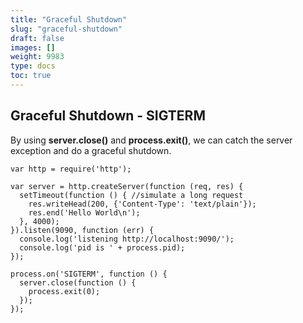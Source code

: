 ```yaml
---
title: "Graceful Shutdown"
slug: "graceful-shutdown"
draft: false
images: []
weight: 9983
type: docs
toc: true
---
```


## Graceful Shutdown - SIGTERM
By using **server.close()** and **process.exit()**, we can catch the server exception and do a graceful shutdown.

    var http = require('http');
    
    var server = http.createServer(function (req, res) {
      setTimeout(function () { //simulate a long request
        res.writeHead(200, {'Content-Type': 'text/plain'});
        res.end('Hello World\n');
      }, 4000);
    }).listen(9090, function (err) {
      console.log('listening http://localhost:9090/');
      console.log('pid is ' + process.pid);
    });
    
    process.on('SIGTERM', function () {
      server.close(function () {
        process.exit(0);
      });
    });

